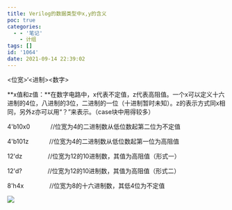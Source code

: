 ```yaml
---
title: Verilog的数据类型中x,y的含义
poc: true
categories:
  - - '笔记'
    - 计组
tags: []
id: '1064'
date: 2021-09-14 22:39:02
---
```


<位宽>‘<进制><数字>

**x值和z值：**在数字电路中，x代表不定值，z代表高阻值。一个x可以定义十六进制的4位，八进制的3位，二进制的一位（十进制暂时未知）。z的表示方式同x相同，另外z亦可以用“？”来表示。（case块中用得较多）

4'b10x0            //位宽为4的二进制数从低位数起第二位为不定值

4'b101z            //位宽为4的二进制数从低位数起第一位为高阻值

12'dz               //位宽为12的10进制数，其值为高阻值（形式一）

12'd?               //位宽为12的10进制数，其值为高阻值（形式二）

8'h4x               //位宽为8的十六进制数，其低4位为不定值

![](https://raw.githubusercontent.com/Valkierja/ALLPIC/main/img/202303172046844.png)